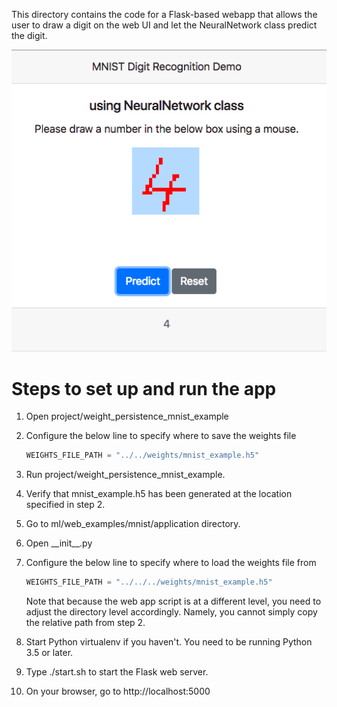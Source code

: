 This directory contains the code for a Flask-based webapp that allows the user to draw a digit on the web UI and let the NeuralNetwork class predict the digit.

![screenshot](https://github.com/hideyukiinada/ml/blob/master/assets/images/mnist-webapp-example.png)

# Steps to set up and run the app
1. Open project/weight_persistence_mnist_example
1. Configure the below line to specify where to save the weights file

    ```python
    WEIGHTS_FILE_PATH = "../../weights/mnist_example.h5"
    ```
1. Run project/weight_persistence_mnist_example.
1. Verify that mnist_example.h5 has been generated at the location specified in step 2. 
1. Go to ml/web_examples/mnist/application directory.
1. Open \_\_init__.py
1. Configure the below line to specify where to load the weights file from
 
    ```python
    WEIGHTS_FILE_PATH = "../../../weights/mnist_example.h5"
    ```
    Note that because the web app script is at a different level, you need to adjust the directory level accordingly.  Namely, you cannot simply copy the relative path from step 2.
1. Start Python virtualenv if you haven't.  You need to be running Python 3.5 or later.
1. Type ./start.sh to start the Flask web server.
1. On your browser, go to http://localhost:5000

